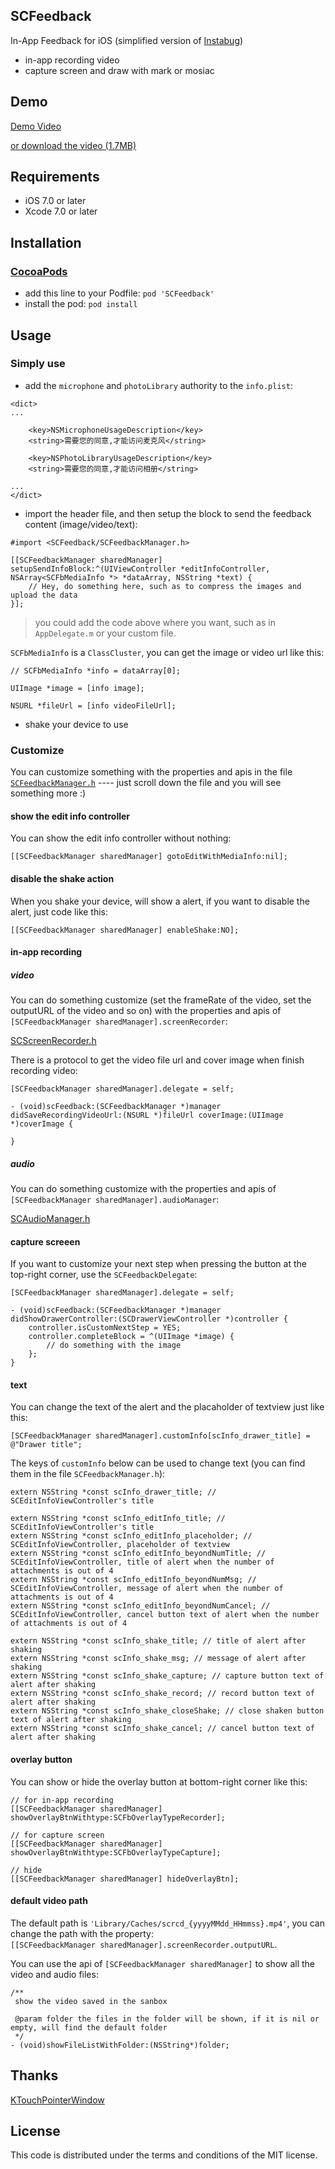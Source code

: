 ## SCFeedback

In-App Feedback for iOS (simplified version of [Instabug](https://instabug.com/))  

* in-app recording video  
* capture screen and draw with mark or mosiac


## Demo
[Demo Video](http://aevit.qiniudn.com/scfeedback_demo.mp4)

[or download the video (1.7MB)](https://raw.githubusercontent.com/Aevit/SCFeedbackDemo/master/demo.mp4)


## Requirements
* iOS 7.0 or later  
* Xcode 7.0 or later  


## Installation

### [CocoaPods](https://cocoapods.org/)
* add this line to your Podfile: `pod 'SCFeedback'`  
* install the pod: `pod install`  


## Usage

### Simply use
* add the `microphone` and `photoLibrary` authority to the `info.plist`:  

```
<dict>
...
	
	<key>NSMicrophoneUsageDescription</key>
	<string>需要您的同意,才能访问麦克风</string>
	
	<key>NSPhotoLibraryUsageDescription</key>
	<string>需要您的同意,才能访问相册</string>
	
...
</dict>
```

* import the header file, and then setup the block to send the feedback content (image/video/text):  

```
#import <SCFeedback/SCFeedbackManager.h>

[[SCFeedbackManager sharedManager] setupSendInfoBlock:^(UIViewController *editInfoController, NSArray<SCFbMediaInfo *> *dataArray, NSString *text) {
	// Hey, do something here, such as to compress the images and upload the data
}];
```


> you could add the code above where you want, such as in `AppDelegate.m` or your custom file.  


`SCFbMediaInfo` is a `ClassCluster`, you can get the image or video url like this:  

```
// SCFbMediaInfo *info = dataArray[0];

UIImage *image = [info image];

NSURL *fileUrl = [info videoFileUrl];
```

* shake your device to use

### Customize

You can customize something with the properties and apis in the file [`SCFeedbackManager.h`](https://github.com/Aevit/SCFeedbackDemo/blob/master/SCFeedbackDemo/SCFeedback/SCFeedbackManager.h) ---- just scroll down the file and you will see something more :)  

#### show the edit info controller
You can show the edit info controller without nothing:  

```
[[SCFeedbackManager sharedManager] gotoEditWithMediaInfo:nil];
```

#### disable the shake action
When you shake your device, will show a alert, if you want to disable the alert, just code like this:  

```
[[SCFeedbackManager sharedManager] enableShake:NO];
```

#### in-app recording

##### video
You can do something customize (set the frameRate of the video, set the outputURL of the video and so on) with the properties and apis of `[SCFeedbackManager sharedManager].screenRecorder`:  

[SCScreenRecorder.h](https://github.com/Aevit/SCFeedbackDemo/blob/master/SCFeedbackDemo/SCFeedback/SCScreenRecorder/SCScreenRecorder.h)

There is a protocol to get the video file url and cover image when finish recording video:  

```
[SCFeedbackManager sharedManager].delegate = self;

- (void)scFeedback:(SCFeedbackManager *)manager didSaveRecordingVideoUrl:(NSURL *)fileUrl coverImage:(UIImage *)coverImage {
    
}

```

##### audio

You can do something customize with the properties and apis of `[SCFeedbackManager sharedManager].audioManager`:  

[SCAudioManager.h](https://github.com/Aevit/SCFeedbackDemo/blob/master/SCFeedbackDemo/SCFeedback/SCAudioManager/SCAudioManager.h)


#### capture screeen

If you want to customize your next step when pressing the button at the top-right corner, use the `SCFeedbackDelegate`:  


```
[SCFeedbackManager sharedManager].delegate = self;

- (void)scFeedback:(SCFeedbackManager *)manager didShowDrawerController:(SCDrawerViewController *)controller {
    controller.isCustomNextStep = YES;
    controller.completeBlock = ^(UIImage *image) {
        // do something with the image
    };
}
```

#### text
You can change the text of the alert and the placaholder of textview just like this:  

```
[SCFeedbackManager sharedManager].customInfo[scInfo_drawer_title] = @"Drawer title";
```

The keys of `customInfo` below can be used to change text (you can find them in the file `SCFeedbackManager.h`):  

```
extern NSString *const scInfo_drawer_title; // SCEditInfoViewController's title

extern NSString *const scInfo_editInfo_title; // SCEditInfoViewController's title
extern NSString *const scInfo_editInfo_placeholder; // SCEditInfoViewController, placeholder of textview
extern NSString *const scInfo_editInfo_beyondNumTitle; // SCEditInfoViewController, title of alert when the number of attachments is out of 4
extern NSString *const scInfo_editInfo_beyondNumMsg; // SCEditInfoViewController, message of alert when the number of attachments is out of 4
extern NSString *const scInfo_editInfo_beyondNumCancel; // SCEditInfoViewController, cancel button text of alert when the number of attachments is out of 4

extern NSString *const scInfo_shake_title; // title of alert after shaking
extern NSString *const scInfo_shake_msg; // message of alert after shaking
extern NSString *const scInfo_shake_capture; // capture button text of alert after shaking
extern NSString *const scInfo_shake_record; // record button text of alert after shaking
extern NSString *const scInfo_shake_closeShake; // close shaken button text of alert after shaking
extern NSString *const scInfo_shake_cancel; // cancel button text of alert after shaking
```


#### overlay button
You can show or hide the overlay button at bottom-right corner like this:   

```
// for in-app recording
[[SCFeedbackManager sharedManager] showOverlayBtnWithtype:SCFbOverlayTypeRecorder];

// for capture screen
[[SCFeedbackManager sharedManager] showOverlayBtnWithtype:SCFbOverlayTypeCapture];

// hide
[[SCFeedbackManager sharedManager] hideOverlayBtn];
```

#### default video path
The default path is `'Library/Caches/scrcd_{yyyyMMdd_HHmmss}.mp4'`, you can change the path with the property:   
`[[SCFeedbackManager sharedManager].screenRecorder.outputURL`.  


You can use the api of `[SCFeedbackManager sharedManager]` to show all the video and audio files:  

```
/**
 show the video saved in the sanbox

 @param folder the files in the folder will be shown, if it is nil or empty, will find the default folder
 */
- (void)showFileListWithFolder:(NSString*)folder;
```


## Thanks
[KTouchPointerWindow](https://github.com/itok/KTouchPointerWindow)

## License
This code is distributed under the terms and conditions of the MIT license.